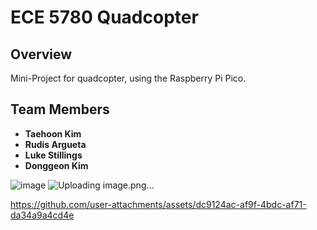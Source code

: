 # ECE 5780 Quadcopter

## Overview
Mini-Project for quadcopter, using the Raspberry Pi Pico.

## Team Members

- **Taehoon Kim** 
- **Rudis Argueta** 
- **Luke Stillings** 
- **Donggeon Kim**

![image](https://github.com/user-attachments/assets/55810434-6265-4afc-bd28-b6cde257bc43)
![Uploading image.png…]()

https://github.com/user-attachments/assets/dc9124ac-af9f-4bdc-af71-da34a9a4cd4e


